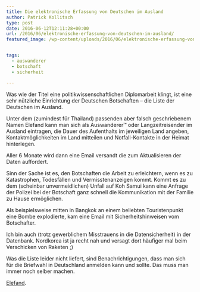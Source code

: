 ```yaml
---
title: Die elektronische Erfassung von Deutschen im Ausland
author: Patrick Kollitsch
type: post
date: 2016-06-12T12:11:28+00:00
url: /2016/06/elektronische-erfassung-von-deutschen-im-ausland/
featured_image: /wp-content/uploads/2016/06/elektronische-erfassung-von-deutschen-im-ausland/elefand.png


tags:
  - auswanderer
  - botschaft
  - sicherheit

---
```

Was wie der Titel eine politikwissenschaftlichen Diplomarbeit klingt, ist eine sehr nützliche Einrichtung der Deutschen Botschaften &#8211; die Liste der Deutschen im Ausland. 

Unter dem (zumindest für Thailand) passenden aber falsch geschriebenem Namen Elefand kann man sich als Auswanderer&trade; oder Langzeitreisender im Ausland eintragen, die Dauer des Aufenthalts im jeweiligen Land angeben, Kontaktmöglichkeiten im Land mitteilen und Notfall-Kontakte in der Heimat hinterlegen. 

Aller 6 Monate wird dann eine Email versandt die zum Aktualisieren der Daten auffordert. 

Sinn der Sache ist es, den Botschaften die Arbeit zu erleichtern, wenn es zu Katastrophen, Todesfällen und Vermisstenanzeigen kommt. Kommt es zu dem (scheinbar unvermeidlichen) Unfall auf Koh Samui kann eine Anfrage der Polizei bei der Botschaft ganz schnell die Kommunikation mit der Familie zu Hause ermöglichen.

Als beispielsweise mitten in Bangkok an einem beliebten Touristenpunkt eine Bombe explodierte, kam eine Email mit Sicherheitshinweisen vom Botschafter. 

Ich bin auch (trotz gewerblichem Misstrauens in die Datensicherheit) in der Datenbank. Nordkorea ist ja recht nah und versagt dort häufiger mal beim Verschicken von Raketen ;)

Was die Liste leider nicht liefert, sind Benachrichtigungen, dass man sich für die Briefwahl in Deutschland anmelden kann und sollte. Das muss man immer noch selber machen.

<a href="https://elefand.diplo.de/elefandextern/main/registeredperson!form.action" target="_blank">Elefand</a>.